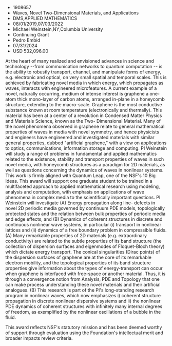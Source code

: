 
* 1908657
* Waves, Novel Two-Dimensional Materials, and Applications
* DMS,APPLIED MATHEMATICS
* 08/01/2019,07/03/2022
* Michael Weinstein,NY,Columbia University
* Continuing Grant
* Pedro Embid
* 07/31/2024
* USD 532,096.00

At the heart of many realized and envisioned advances in science and technology
--from communication networks to quantum computation -- is the ability to
robustly transport, channel, and manipulate forms of energy, e.g. electronic and
optical, on very small spatial and temporal scales. This is achieved by
fabricating novel media in which energy, which propagates as waves, interacts
with engineered microfeatures. A current example of a novel, naturally
occurring, medium of intense interest is graphene a one-atom thick mono-layer of
carbon atoms, arranged in-plane in a honeycomb structure, extending to the
macro-scale. Graphene is the most conductive substance known at room temperature
(electronically and thermally). This material has been at a center of a
revolution in Condensed Matter Physics and Materials Science, known as the Two-
Dimensional Material. Many of the novel phenomena observed in graphene relate to
general mathematical properties of waves in media with novel symmetry, and hence
physicists and engineers have engineered and investigated materials with similar
general properties, dubbed "artificial graphene," with a view on applications to
optics, communications, information storage and computing. PI Weinstein will
study a range of problems in fundamental and applied mathematics related to the
existence, stability and transport properties of waves in such novel media, with
honeycomb structures as a paradigm for 2D materials, as well as questions
concerning the dynamics of waves in nonlinear systems. This work is firmly
aligned with Quantum Leap, one of the NSF's 10 Big Ideas. This award will
support one graduate student to be trained in a multifaceted approach to applied
mathematical research using modeling, analysis and computation, with emphasis on
applications of wave phenomena in complex media to the scientifically important
questions. PI Weinstein will investigate (A) Energy propagation along line-
defects in novel 2D periodic media governed by continuum PDE models,
topologically protected states and the relation between bulk properties of
periodic media and edge effects, and (B) Dynamics of coherent structures in
discrete and continuous nonlinear wave systems, in particular (i) transport in
nonlinear lattices and (ii) dynamics of a free boundary problem in compressible
fluids. (A) Many remarkable properties of 2D materials (e.g. extraordinary
conductivity) are related to the subtle properties of its band structure (the
collection of dispersion surfaces and eigenmodes of Floquet-Bloch theory) which
dictate energy transport. The conical singularities (Dirac points) of the
dispersion surfaces of graphene are at the core of its remarkable electron
mobility, and the topological properties of its band structure properties give
information about the types of energy-transport can occur when graphene is
interfaced with free-space or another material. Thus, it is through a
convergence notion from Analysis, PDE and Topology that one can make process
understanding these novel materials and their artificial analogues. (B) This
research is part of the PI's long-standing research program in nonlinear waves,
which now emphasizes i) coherent structure propagation in discrete nonlinear
dispersive systems and ii) the nonlinear PDE dynamics of coherent structures
with infinitely many internal degrees of freedom, as exemplified by the
nonlinear oscillations of a bubble in the fluid.

This award reflects NSF's statutory mission and has been deemed worthy of
support through evaluation using the Foundation's intellectual merit and broader
impacts review criteria.
